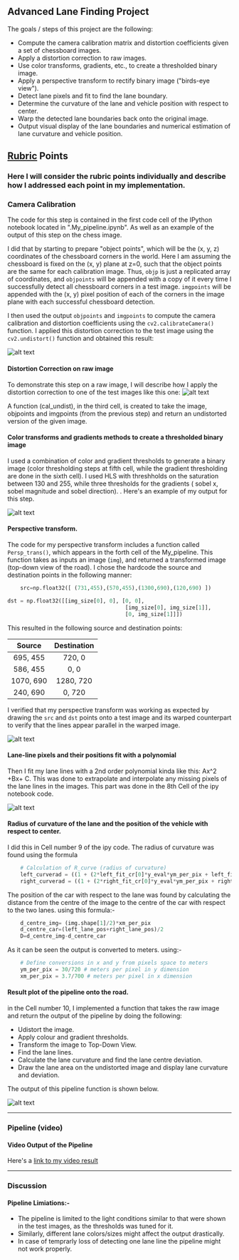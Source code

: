 ## Advanced Lane Finding Project

The goals / steps of this project are the following:

* Compute the camera calibration matrix and distortion coefficients given a set of chessboard images.
* Apply a distortion correction to raw images.
* Use color transforms, gradients, etc., to create a thresholded binary image.
* Apply a perspective transform to rectify binary image ("birds-eye view").
* Detect lane pixels and fit to find the lane boundary.
* Determine the curvature of the lane and vehicle position with respect to center.
* Warp the detected lane boundaries back onto the original image.
* Output visual display of the lane boundaries and numerical estimation of lane curvature and vehicle position.

[//]: # (Image References)

[image1]: ./output_images/Distortion_Correction.png "Undistorted"
[image2]: ./output_images/Undistorted_Raw_Image.png "Undistorted"
[image3]: ./output_images/Combined_Transform.png "Road Transformed"
[image4]: ./output_images/Perspective_Transform_Ex.png "Perspective Image"
[image5]: ./output_images/Lane_Detection_MW.png "Lane Poly"
[image6]: ./output_images/Finding_Lane_Curve_Centre.png "Road Transformed"

[video1]: ./output_Video/project_video.mp4 "Video"

## [Rubric](https://review.udacity.com/#!/rubrics/571/view) Points

### Here I will consider the rubric points individually and describe how I addressed each point in my implementation.  

### Camera Calibration

The code for this step is contained in the first code cell of the IPython notebook located in ".My_pipeline.ipynb". As well as an example of the output of this step on the chess image.  

I did that by starting to prepare "object points", which will be the (x, y, z) coordinates of the chessboard corners in the world. Here I am assuming the chessboard is fixed on the (x, y) plane at z=0, such that the object points are the same for each calibration image.  Thus, `objp` is just a replicated array of coordinates, and `objpoints` will be appended with a copy of it every time I successfully detect all chessboard corners in a test image.  `imgpoints` will be appended with the (x, y) pixel position of each of the corners in the image plane with each successful chessboard detection.  

I then used the output `objpoints` and `imgpoints` to compute the camera calibration and distortion coefficients using the `cv2.calibrateCamera()` function.  I applied this distortion correction to the test image using the `cv2.undistort()` function and obtained this result: 

![alt text][image1]


#### Distortion Correction on raw image

To demonstrate this step on a raw image, I will describe how I apply the distortion correction to one of the test images like this one:
![alt text][image2]

A function (cal_undist), in the third cell,  is created to take the image, objpoints and imgpoints (from the previous step) and return an undistorted version of the given image. 

#### Color transforms and gradients methods to create a thresholded binary image

I used a combination of color and gradient thresholds to generate a binary image (color thresholding steps at fifth cell, while the gradient thresholding are done in the sixth cell). I used HLS with threshholds on the saturation between 130 and 255, while three thresholds for the gradients ( sobel x, sobel magnitude and sobel direction). .  Here's an example of my output for this step.

![alt text][image3]

#### Perspective transform.

The code for my perspective transform includes a function called `Persp_trans()`, which appears in the forth cell of the My_pipeline.  This function takes as inputs an image (`img`), and returned a transformed image (top-down view of the road).  I chose the hardcode the source and destination points in the following manner:

```python
    src=np.float32([ (731,455),(570,455),(1300,690),(120,690) ])

dst = np.float32([[img_size[0], 0], [0, 0], 
                                     [img_size[0], img_size[1]], 
                                     [0, img_size[1]]])
```

This resulted in the following source and destination points:

| Source        | Destination   | 
|:-------------:|:-------------:| 
| 695, 455      | 720, 0        | 
| 586, 455      | 0, 0          |
| 1070, 690     | 1280, 720     |
| 240, 690      | 0, 720        |

I verified that my perspective transform was working as expected by drawing the `src` and `dst` points onto a test image and its warped counterpart to verify that the lines appear parallel in the warped image.

![alt text][image4]

#### Lane-line pixels and their positions fit with a polynomial

Then I fit my lane lines with a 2nd order polynomial kinda like this: Ax^2 +Bx+ C. This was done to extrapolate and interpolate any missing pixels of the lane lines in the images. This part was done in the 8th Cell of the ipy notebook code. 

![alt text][image5]

#### Radius of curvature of the lane and the position of the vehicle with respect to center.

I did this in Cell number 9 of the ipy code. The radius of curvature was found using the formula 
```python
    # Calculation of R_curve (radius of curvature)
    left_curverad = ((1 + (2*left_fit_cr[0]*y_eval*ym_per_pix + left_fit_cr[1])**2)**1.5) / np.absolute(2*left_fit_cr[0])
    right_curverad = ((1 + (2*right_fit_cr[0]*y_eval*ym_per_pix + right_fit_cr[1])**2)**1.5) / np.absolute(2*right_fit_cr[0])
```
The position of the car with respect to the lane was found by calculating the distance from the centre of the image to the centre of the car with respect to the two lanes. using this formula:- 
```python
    d_centre_img= (img.shape[1]/2)*xm_per_pix
    d_centre_car=(left_lane_pos+right_lane_pos)/2
    D=d_centre_img-d_centre_car
```
As it can be seen the output is converted to meters. using:- 

```python
    # Define conversions in x and y from pixels space to meters
    ym_per_pix = 30/720 # meters per pixel in y dimension
    xm_per_pix = 3.7/700 # meters per pixel in x dimension
```

#### Result plot of the pipeline onto the road.

in the Cell number 10, I implemented a function that takes the raw image and return the output of the pipeline by doing the following:
* Udistort the image. 
* Apply colour and gradient thresholds.
* Transform the image to Top-Down View. 
* Find the lane lines. 
* Calculate the lane curvature and find the lane centre deviation.
* Draw the lane area on the undistorted image and display lane curvature and deviation. 

The output of this pipeline function is shown below. 

![alt text][image6]

---

### Pipeline (video)

#### Video Output of the Pipeline

Here's a [link to my video result](./output_Video/project_video.mp4)

---

### Discussion

#### Pipeline Limiations:- 
* The pipeline is limited to the light conditions similar to that were shown in the test images, as the thresholds was tuned for it.
* Similarly, different lane colors/sizes might affect the output drastically. 
* In case of temprarly loss of detecting one lane line the pipeline might not work properly. 
